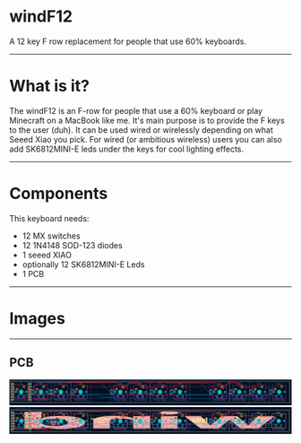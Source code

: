 # windF12
A 12 key F row replacement for people that use 60% keyboards.

***

# What is it?
The windF12 is an F-row for people that use a 60% keyboard or play Minecraft on a MacBook like me.
It's main purpose is to provide the F keys to the user (duh).
It can be used wired or wirelessly depending on what Seeed Xiao you pick.
For wired (or ambitious wireless) users you can also add SK6812MINI-E leds under the keys for cool lighting effects.

***

# Components
This keyboard needs:
- 12 MX switches
- 12 1N4148 SOD-123 diodes
- 1 seeed XIAO
- optionally 12 SK6812MINI-E Leds
- 1 PCB

***

# Images
***
## PCB
![Alt](img/pcb-nosilk.png)<br>
![Alt](img/pcb-silk.png)<br>
